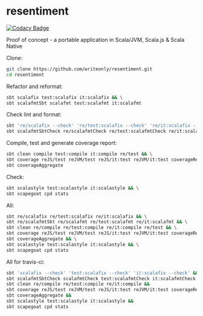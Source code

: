 # resentiment

[![Codacy Badge](https://api.codacy.com/project/badge/Grade/53879302eadd48c38adcbbdc68e7ccfb)](https://app.codacy.com/app/kamil-adam/resentiment?utm_source=github.com&utm_medium=referral&utm_content=writeonly/resentiment&utm_campaign=Badge_Grade_Dashboard)

Proof of concept - a portable application in Scala/JVM, Scala.js &amp; Scala Native

Clone:
```bash
git clone https://github.com/writeonly/resentiment.git
cd resentiment
```

Refactor and reformat:
```bash
sbt scalafix test:scalafix it:scalafix && \
sbt scalafmtSbt scalafmt test:scalafmt it:scalafmt
```

Check lint and format:
```bash
sbt 're/scalafix --check' 're/test:scalafix --check' 're/it:scalafix --check' && \
sbt scalafmtSbtCheck re/scalafmtCheck re/test:scalafmtCheck re/it:scalafmtCheck
```

Compile, test and generate coverage report:
```bash
sbt clean compile test:compile it:compile re/test && \
sbt coverage reJS/test reJVM/test reJS/it:test reJVM/it:test coverageReport && 
sbt coverageAggregate
```

Check:
```bash
sbt scalastyle test:scalastyle it:scalastyle && \
sbt scapegoat cpd stats
```

All:
```bash
sbt re/scalafix re/test:scalafix re/it:scalafix && \
sbt re/scalafmtSbt re/scalafmt re/test:scalafmt re/it:scalafmt && \
sbt clean re/compile re/test:compile re/it:compile re/test && \
sbt coverage reJS/test reJVM/test reJS/it:test reJVM/it:test coverageReport && \ 
sbt coverageAggregate && \
sbt scalastyle test:scalastyle it:scalastyle && \
sbt scapegoat cpd stats
```

All for travis-ci:
```bash
sbt 'scalafix --check' 'test:scalafix --check' 'it:scalafix --check' &&
sbt scalafmtSbtCheck scalafmtCheck test:scalafmtCheck it:scalafmtCheck &&
sbt clean re/compile re/test:compile re/it:compile &&
sbt coverage reJS/test reJVM/test reJS/it:test reJVM/it:test coverageReport &&
sbt coverageAggregate &&
sbt scalastyle test:scalastyle it:scalastyle &&
sbt scapegoat cpd stats
```
